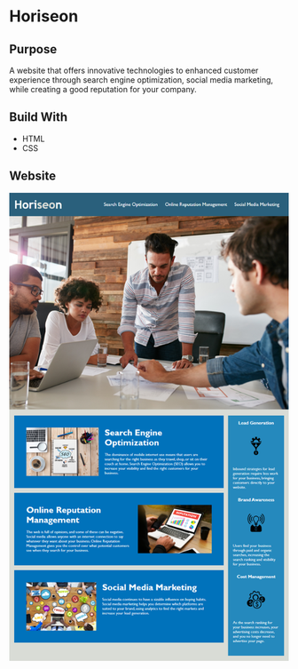 # Horiseon
## Purpose
A website that offers innovative technologies to enhanced customer experience through search engine optimization, social media marketing, while creating a good reputation for your company.  

## Build With
* HTML
* CSS

## Website


![Site Mockup](./assets/images/Mockup.png)


